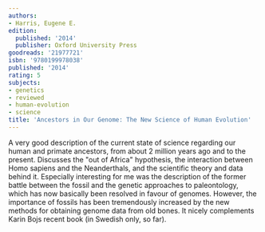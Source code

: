 ```yaml
---
authors:
- Harris, Eugene E.
edition:
  published: '2014'
  publisher: Oxford University Press
goodreads: '21977721'
isbn: '9780199978038'
published: '2014'
rating: 5
subjects:
- genetics
- reviewed
- human-evolution
- science
title: 'Ancestors in Our Genome: The New Science of Human Evolution'
---
```

A very good description of the current state of science regarding our human and primate ancestors, from about 2 million years ago and to the present. Discusses the "out of Africa" hypothesis, the interaction between Homo sapiens and the Neanderthals, and the scientific theory and data behind it. Especially interesting for me was the description of the former battle between the fossil and the genetic approaches to paleontology, which has now basically been resolved in favour of genomes. However, the importance of fossils has been tremendously increased by the new methods for obtaining genome data from old bones. It nicely complements Karin Bojs recent book (in Swedish only, so far).
